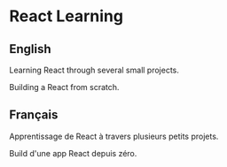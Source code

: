 # React Learning

## English

Learning React through several small projects.

Building a React from scratch.


## Français

Apprentissage de React à travers plusieurs petits projets.

Build d'une app React depuis zéro.